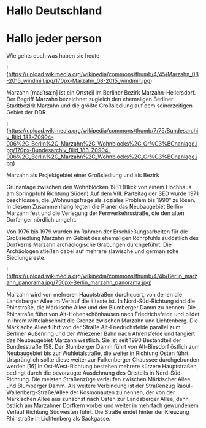 # Hallo Deutschland
# Hallo jeder person

Wie gehts euch
was haben sie heute

!(https://upload.wikimedia.org/wikipedia/commons/thumb/4/45/Marzahn_08-2015_windmill.jpg/170px-Marzahn_08-2015_windmill.jpg)

Marzahn [maʁˈtsaːn] ist ein Ortsteil im Berliner Bezirk Marzahn-Hellersdorf. Der Begriff Marzahn bezeichnet zugleich den ehemaligen Berliner Stadtbezirk Marzahn und die größte Großsiedlung auf dem seinerzeitigen Gebiet der DDR.


!(https://upload.wikimedia.org/wikipedia/commons/thumb/7/75/Bundesarchiv_Bild_183-Z0904-006%2C_Berlin%2C_Marzahn%2C_Wohnblocks%2C_Gr%C3%BCnanlage.jpg/170px-Bundesarchiv_Bild_183-Z0904-006%2C_Berlin%2C_Marzahn%2C_Wohnblocks%2C_Gr%C3%BCnanlage.jpg)


Marzahn als Projektgebiet einer Großsiedlung und als Bezirk

Grünanlage zwischen den Wohnblöcken 1981 (Blick von einem Hochhaus am Springpfuhl Richtung Süden)
Auf dem VIII. Parteitag der SED wurde 1971 beschlossen, die „Wohnungsfrage als soziales Problem bis 1990“ zu lösen. In diesem Zusammenhang legten die Planer das Neubaugebiet Berlin-Marzahn fest und die Verlegung der Fernverkehrsstraße, die den alten Dorfanger nördlich umgeht.

Von 1976 bis 1979 wurden im Rahmen der Erschließungsarbeiten für die Großsiedlung Marzahn im Gebiet des ehemaligen Rohrpfuhls südöstlich des Dorfkerns Marzahn archäologische Grabungen durchgeführt. Die Archäologen stießen dabei auf mehrere slawische und germanische Siedlungsreste.


!(https://upload.wikimedia.org/wikipedia/commons/thumb/4/4b/Berlin_marzahn_panorama.jpg/750px-Berlin_marzahn_panorama.jpg)

Marzahn wird von mehreren Hauptstraßen durchquert, von denen die Landsberger Allee im Verlauf die älteste ist. In Nord-Süd-Richtung sind die Rhinstraße, die Märkische Allee und der Blumberger Damm zu nennen. Die Rhinstraße führt von Alt-Hohenschönhausen nach Friedrichsfelde und bildet in ihrem Mittelabschnitt die Grenze zwischen Marzahn und Lichtenberg. Die Märkische Allee führt von der Straße Alt-Friedrichsfelde parallel zum Berliner Außenring und der Wriezener Bahn nach Ahrensfelde und tangiert das Neubaugebiet Marzahn westlich. Sie ist seit 1990 Bestandteil der Bundesstraße 158. Der Blumberger Damm führt von Alt-Biesdorf östlich zum Neubaugebiet bis zur Wuhletalstraße, die weiter in Richtung Osten führt. Ursprünglich sollte diese weiter zur Falkenberger Chaussee durchgebunden werden.[16] In Ost-West-Richtung bestehen mehrere kürzere Hauptstraßen, bedingt durch die bevorzugte Ausdehnung des Ortsteils in Nord-Süd-Richtung. Die meisten Straßenzüge verlaufen zwischen Märkischer Allee und Blumberger Damm. Als weitere Verbindung ist der Straßenzug Raoul-Wallenberg-Straße/Allee der Kosmonauten zu nennen, der von der Märkischen Allee aus zunächst nach Osten zur Landsberger Allee, dann östlich am Marzahner Dorfkern vorbei und weiter in mehrfach gewundenem Verlauf Richtung Südwesten führt. Die Straße endet hinter der Kreuzung Rhinstraße in Lichtenberg als Sackgasse.




